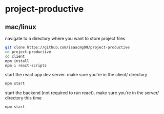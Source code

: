 # project-productive

## mac/linux

navigate to a directory where you want to store project files

```sh
git clone https://github.com/isaacmg00/project-productive
cd project-productive
cd client
npm install
npm i react-scripts
```

start the react app dev server. make sure you're in the client/ directory

```sh
npm start
```

start the backend (not required to run react). make sure you're in the server/ directory this time

```sh
npm start
```
